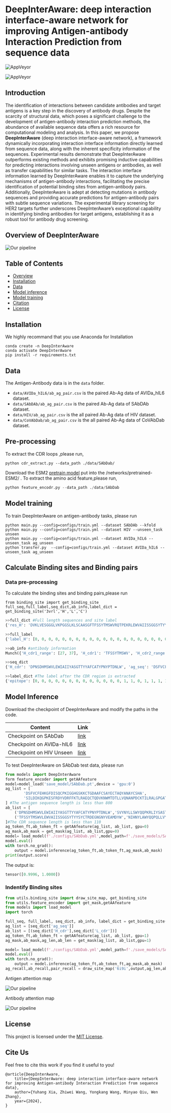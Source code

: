 # DeepInterAware: deep interaction interface-aware network for improving Antigen-antibody Interaction Prediction from sequence data
![AppVeyor](https://img.shields.io/badge/pytorch-1.12.1-red)

![AppVeyor](https://img.shields.io/badge/transformers-4.24.0-brightgreen)

## Introduction

The identification of interactions between candidate antibodies and target antigens is a key step in the discovery of antibody drugs. Despite the scarcity of structural data, which poses a significant challenge to the development of antigen-antibody interaction prediction methods, the abundance of available sequence data offers a rich resource for computational modeling and analysis. In this paper, we propose **DeepInterAware** (deep interaction interface-aware network), a framework dynamically incorporating interaction interface information directly learned from sequence data, along with the inherent specificity information of the sequences. Experimental results demonstrate that DeepInterAware outperforms existing methods and exhibits promising inductive capabilities for predicting interactions involving unseen antigens or antibodies, as well as transfer capabilities for similar tasks. The interaction interface information learned by DeepInterAware enables it to capture the underlying mechanisms of antigen-antibody interactions, facilitating the precise identification of potential binding sites from antigen-antibody pairs. Additionally, DeepInterAware is adept at detecting mutations in antibody sequences and providing accurate predictions for antigen-antibody pairs with subtle sequence variations. The experimental library screening for HER2 targets further underscores DeepInterAware’s exceptional capability in identifying binding antibodies for target antigens, establishing it as a robust tool for antibody drug screening.

## Overview of DeepInterAware

![Our pipeline](figs/framework.png)

## Table of Contents
- [Overview](#overview)
- [Installation](#installation)
- [Data](#data)
- [Model inference](#model-inference)
- [Model training](#model-training)
- [Citation](#citation)
- [License](#license)

## Installation

We highly recommand that you use Anaconda for Installation
```
conda create -n DeepInterAware
conda activate DeepInterAware
pip install -r requirements.txt
```

## Data
The Antigen-Antibody data is in the `data` folder.
* `data/AVIDa_hIL6/ab_ag_pair.csv` is the paired Ab-Ag data of AVIDa_hIL6 dataset.
* `data/SAbDAb/ab_ag_pair.csv` is the paired Ab-Ag data of SAbDAb dataset.
* `data/HIV/ab_ag_pair.csv` is the all paired Ab-Ag data of HIV dataset.
* `data/CoVAbDab/ab_ag_pair.csv` is the all paired Ab-Ag data of CoVAbDab  dataset.

## Pre-processing

To extract the CDR loops ,please run,

```
python cdr_extract.py --data_path ./data/SAbDab/
```

Download the ESM2 [pretrain  model](https://huggingface.co/facebook/esm2_t12_35M_UR50D) put into the /networks/pretrained-ESM2/ . To extract the amino acid feature,please run,

```python
python feature_encodr.py --data_path ./data/SAbDab
```

## Model training

To train DeepInterAware on antigen-antibody tasks, please run
```
python main.py --config=configs/train.yml --dataset SAbDAb --kfold
python main.py --config=configs/train.yml --dataset HIV --unseen_task unseen
python main.py --config=configs/train.yml --dataset AVIDa_hIL6 --unseen_task ag_unseen
python transfer.py  --config=configs/train.yml --dataset AVIDa_hIL6 --unseen_task ag_unseen
```

## Calculate Binding sites and Binding pairs

### Data pre-processing

To calculate the binding sites and binding pairs,please run

```
from binding_site import get_binding_site
full_seq,full_label,seq_dict,ab_info,label_dict = get_binding_site('3vrl','H','L','C')
```

```python
>>full_dict #Full length sequences and site label
{'res_H': 'DVKLVESGGGLVKPGGSLKLSCAASGFTFSSYTMSWVRQTPEKRLEWVAIISSGGSYTYYSDSVKGRFTISRDNAKNTLYLQMSSLKSEDTAMYYCTRDEGNGNYVEAMDYWGQGTSVTVSSAKTTPPSVYPLAPGSAAQTNSMVTLGCLVKGYFPEPVTVTWNSGSLSSGVHTFPAVLQSDLYTLSSSVTVPSSTWPSETVTCNVAHPASSTKVDKKIVPR', 'res_L': 'DIQMTQSPASLSASVGETVTITCRASGNIHNYLAWYQQKQGKSPQLLVYNAKTLADGVPSRFSGSGSGTQYSLKINSLQPEDFGSYYCQHFWSTPRTFGGGTKLEIKRADAAPTVSIFPPSSEQLTSGGASVVCFLNNFYPKDINVKWKIDGSERQNGVLNSWTDQDSKDSTYSMSSTLTLTKDEYERHNSYTCEATHKTSTSPIVKSFNRNEC', 'res_AG': 'SILDIKQGPKESFRDYVDRFFKTLRAEQCTQDVKNWMTDTLLVQNANPDCKTILRALGPGATLEEMMTACQGV'}
```

```python
>>full_label
{'label_H': [0, 0, 0, 0, 0, 0, 0, 0, 0, 0, 0, 0, 0, 0, 0, 0, 0, 0, 0, 0, 0, 0, 0, 0, 0, 0, 0, 0, 0, 0, 0, 1, 1, 0, 0, 0, 0, 0, 0, 0, 0, 0, 0, 0, 0, 0, 0, 0, 0, 1, 1, 1, 1, 1, 1, 1, 1, 1, 1, 0, 0, 0, 0, 0, 0, 0, 0, 0, 0, 0, 0, 0, 0, 0, 0, 0, 0, 0, 0, 0, 0, 0, 0, 0, 0, 0, 0, 0, 0, 0, 0, 0, 0, 0, 0, 0, 0, 0, 1, 1, 1, 1, 1, 1, 1, 1, 1, 0, 0, 0, 0, 0, 0, 0, 0, 0, 0, 0, 0, 0, 0, 0, 0, 0, 0, 0, 0, 0, 0, 0, 0, 0, 0, 0, 0, 0, 0, 0, 0, 0, 0, 0, 0, 0, 0, 0, 0, 0, 0, 0, 0, 0, 0, 0, 0, 0, 0, 0, 0, 0, 0, 0, 0, 0, 0, 0, 0, 0, 0, 0, 0, 0, 0, 0, 0, 0, 0, 0, 0, 0, 0, 0, 0, 0, 0, 0, 0, 0, 0, 0, 0, 0, 0, 0, 0, 0, 0, 0, 0, 0, 0, 0, 0, 0, 0, 0, 0, 0, 0, 0, 0, 0, 0, 0, 0, 0, 0, 0, 0, 0, 0, 0], 'label_L': [0, 0, 0, 0, 0, 0, 0, 0, 0, 0, 0, 0, 0, 0, 0, 0, 0, 0, 0, 0, 0, 0, 0, 0, 0, 0, 0, 0, 0, 0, 0, 1, 0, 0, 0, 0, 0, 0, 0, 0, 0, 0, 0, 0, 0, 0, 0, 0, 0, 0, 0, 0, 0, 0, 0, 0, 0, 0, 0, 0, 0, 0, 0, 0, 0, 0, 0, 0, 0, 0, 0, 0, 0, 0, 0, 0, 0, 0, 0, 0, 0, 0, 0, 0, 0, 0, 0, 0, 0, 0, 1, 1, 1, 1, 0, 1, 0, 0, 0, 0, 0, 0, 0, 0, 0, 0, 0, 0, 0, 0, 0, 0, 0, 0, 0, 0, 0, 0, 0, 0, 0, 0, 0, 0, 0, 0, 0, 0, 0, 0, 0, 0, 0, 0, 0, 0, 0, 0, 0, 0, 0, 0, 0, 0, 0, 0, 0, 0, 0, 0, 0, 0, 0, 0, 0, 0, 0, 0, 0, 0, 0, 0, 0, 0, 0, 0, 0, 0, 0, 0, 0, 0, 0, 0, 0, 0, 0, 0, 0, 0, 0, 0, 0, 0, 0, 0, 0, 0, 0, 0, 0, 0, 0, 0, 0, 0, 0, 0, 0, 0, 0, 0, 0, 0, 0, 0, 0, 0, 0, 0, 0, 0, 0, 0], 'label_AG': [0, 0, 0, 0, 0, 0, 0, 0, 1, 0, 1, 0, 0, 0, 0, 0, 0, 0, 0, 0, 0, 0, 0, 0, 0, 0, 0, 0, 0, 0, 0, 0, 0, 0, 0, 0, 0, 0, 0, 0, 0, 0, 0, 0, 0, 0, 1, 0, 1, 1, 0, 1, 1, 1, 1, 1, 1, 1, 1, 1, 1, 0, 0, 0, 1, 0, 0, 1, 1, 1, 1, 1, 1], 'label_AGH': [[8, 10, 46, 48, 48, 48, 48, 48, 48, 49, 51, 51, 51, 52, 52, 52, 52, 53, 54, 54, 54, 54, 54, 54, 54, 55, 55, 56, 57, 58, 64, 67, 68, 69, 70, 71, 72], [56, 56, 56, 56, 51, 53, 55, 52, 54, 56, 32, 31, 50, 32, 49, 57, 58, 104, 103, 105, 102, 99, 100, 101, 106, 105, 98, 58, 104, 104, 58, 58, 58, 56, 56, 56, 55]], 'label_AGL': [[55, 56, 56, 56, 57, 57, 58, 58, 59, 60, 64], [95, 93, 91, 92, 91, 90, 90, 31, 91, 91, 93]]}
```

```python
>>ab_info #antibody information
Munch({'H_cdr1_range': [27, 37], 'H_cdr1': 'TFSSYTMSWV', 'H_cdr2_range': [44, 61], 'H_cdr2': 'LEWVAIISSGGSYTYYS', 'H_cdr3_range': [94, 112], 'H_cdr3': 'YCTRDEGNGNYVEAMDYW', 'H_cdr': 'TFSSYTMSWVLEWVAIISSGGSYTYYSYCTRDEGNGNYVEAMDYW', 'L_cdr1_range': [27, 38], 'L_cdr1': 'NIHNYLAWYQQ', 'L_cdr2_range': [43, 57], 'L_cdr2': 'PQLLVYNAKTLADG', 'L_cdr3_range': [86, 98], 'L_cdr3': 'YCQHFWSTPRTF', 'L_cdr': 'NIHNYLAWYQQPQLLVYNAKTLADGYCQHFWSTPRTF'})
```

```python
>>seq_dict
{'H_cdr': 'DPNSDHMSWVLEWIAIIYASGTTYYAFCATYPNYPTDNLW', 'ag_seq': 'DSFVCFEHKGFDISQCPKIGGHGSKKCTGDAAFCSAYECTAQYANAYCSHA', 'ab_cdr': 'DPNSDHMSWVLEWIAIIYASGTTYYAFCATYPNYPTDNLWSVYNYLLSWYQQPKRLIYSASTLASGYCLGSYDGNSADCLAF', 'L_cdr': 'SVYNYLLSWYQQPKRLIYSASTLASGYCLGSYDGNSADCLAF'}
```

```python
>>label_dict #The label after the CDR region is extracted
{'epitope': [0, 0, 0, 0, 0, 0, 0, 0, 0, 0, 0, 0, 0, 1, 1, 0, 1, 1, 1, 1, 1, 1, 1, 1, 1, 1, 0, 0, 0, 0, 0, 0, 0, 0, 0, 0, 0, 1, 1, 1, 1, 1, 1, 0, 1, 0, 0, 0, 0, 0, 0], 'paratope': [1, 0, 1, 1, 1, 1, 0, 0, 0, 0, 0, 0, 0, 0, 0, 0, 0, 1, 1, 1, 0, 1, 0, 1, 0, 0, 0, 0, 0, 0, 1, 0, 1, 1, 1, 1, 0, 0, 0, 0, 0, 0, 1, 1, 1, 1, 0, 0, 0, 0, 0, 0, 0, 0, 0, 0, 0, 0, 1, 0, 0, 0, 0, 0, 0, 0, 0, 0, 0, 0, 1, 1, 1, 1, 0, 0, 0, 0, 1, 1, 0, 0], 'paratope-epitope': [(0, 41), (2, 38), (2, 39), (2, 40), (3, 25), (3, 41), (4, 25), (5, 16), (5, 37), (17, 17), (17, 19), (17, 20), (17, 21), (18, 37), (19, 18), (21, 18), (23, 18), (30, 16), (30, 22), (32, 21), (32, 23), (32, 24), (33, 16), (33, 25), (34, 23), (34, 44), (35, 25), (35, 42), (42, 17), (42, 20), (42, 21), (43, 13), (44, 14), (45, 21), (45, 22), (45, 23), (58, 23), (70, 21), (71, 21), (72, 21), (73, 19), (78, 21), (79, 21)]}
```

## Model Inference

Download the checkpoint of DeepInterAware and modify the paths in the code.

| Content                  | Link                                                    |
| ------------------------ | ------------------------------------------------------- |
| Checkpoint on SAbDab     | [link](https://figshare.com/ndownloader/files/44970310) |
| Checkpoint on AVIDa-hIL6 | [link](https://figshare.com/ndownloader/files/44970310) |
| Checkpoint on HIV Unseen | [link](https://figshare.com/ndownloader/files/45053224) |

To test DeepInterAware on SAbDab test data, please run

```python
from models import DeepInterAware
form feature_encoder import getAAfeature
model=model_load('save_model/SAbDab.pt',device = 'gpu:0')
ag_list = [
        'DSFVCFEHKGFDISQCPKIGGHGSKKCTGDAAFCSAYECTAQYANAYCSHA',
        'SILDIKQGPKESFRDYVDRFFKTLRAEQCTQDVKNWMTDTLLVQNANPDCKTILRALGPGATLEEMMTACQGV'
] #The antigen sequence length is less than 800
ab_list = [
    ('DPNSDHMSWVLEWIAIIYASGTTYYAFCATYPNYPTDNLW','SVYNYLLSWYQQPKRLIYSASTLASGYCLGSYDGNSADCLAF'),
    ('TFSSYTMSWVLEWVAIISSGGSYTYYSYCTRDEGNGNYVEAMDYW','NIHNYLAWYQQPQLLVYNAKTLADGYCQHFWSTPRTF')
]#The CDR sequence length is less than 110
ag_token_ft,ab_token_ft = getAAfeature(ag_list, ab_list, gpu=0)
ag_mask,ab_mask = get_mask(ag_list, ab_list,gpu=0)
model= load_model(f'./configs/SAbDab.yml',model_path=f'./save_models/SAbDab.pth',gpu=0)
model.eval()
with torch.no_grad():
    output = model.inference(ag_token_ft,ab_token_ft,ag_mask,ab_mask)
print(output.score)
```

The output is:

```python
tensor([0.9996, 1.0000])
```

### Indentify Binding sites 

```python
from utils.binding_site import draw_site_map, get_binding_site
from utils.feature_encoder import get_mask,getAAfeature
from models import load_model
import torch

full_seq, full_label, seq_dict, ab_info, label_dict = get_binding_site('6i9i','H','L','C')
ag_list = [seq_dict['ag_seq']]
ab_list = [(seq_dict['H_cdr'],seq_dict['L_cdr'])]
ag_token_ft,ab_token_ft = getAAfeature(ag_list, ab_list, gpu=1)
ag_mask,ab_mask,ag_len,ab_len = get_mask(ag_list, ab_list,gpu=1)

model= load_model(f'./configs/SAbDab.yml',model_path=f'./save_models/SAbDab.pth',gpu=1)
model.eval()
with torch.no_grad():
    output = model.inference(ag_token_ft,ab_token_ft,ag_mask,ab_mask)
ag_recall,ab_recall,pair_recall = draw_site_map('6i9i',output,ag_len,ab_len,label_dict,threshold=0.5)
```

Antigen attention map

![Our pipeline](figs/6i9i_ag.png)

Antibody attention map

![Our pipeline](figs/6i9i_ab.png)

## License

This project is licensed under the [MIT License](LICENSE).

## Cite Us

Feel free to cite this work if you find it useful to you!

```
@article{DeepInterAware,
    title={DeepInterAware: deep interaction interface-aware network for improving Antigen-antibody Interaction Prediction from sequence data},
    author={Yuhang Xia, Zhiwei Wang, Yongkang Wang, Minyao Qiu, Wen Zhang},
    year={2024},
}
```

